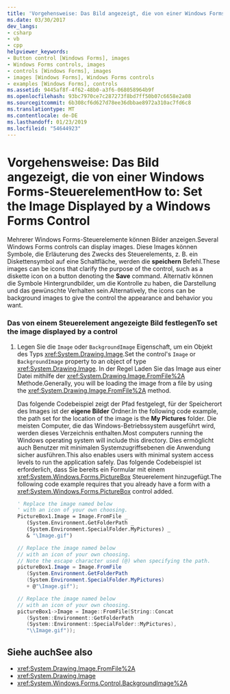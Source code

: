 ```yaml
---
title: 'Vorgehensweise: Das Bild angezeigt, die von einer Windows Forms-Steuerelement'
ms.date: 03/30/2017
dev_langs:
- csharp
- vb
- cpp
helpviewer_keywords:
- Button control [Windows Forms], images
- Windows Forms controls, images
- controls [Windows Forms], images
- images [Windows Forms], Windows Forms controls
- examples [Windows Forms], controls
ms.assetid: 9445af8f-4f62-48b0-a3f6-068058964b9f
ms.openlocfilehash: 93bc7970ce7c287273f8bd7ff50b07c6658e2a08
ms.sourcegitcommit: 6b308cf6d627d78ee36dbbae8972a310ac7fd6c8
ms.translationtype: MT
ms.contentlocale: de-DE
ms.lasthandoff: 01/23/2019
ms.locfileid: "54644923"
---
```

# <a name="how-to-set-the-image-displayed-by-a-windows-forms-control"></a><span data-ttu-id="c7fd9-102">Vorgehensweise: Das Bild angezeigt, die von einer Windows Forms-Steuerelement</span><span class="sxs-lookup"><span data-stu-id="c7fd9-102">How to: Set the Image Displayed by a Windows Forms Control</span></span>
<span data-ttu-id="c7fd9-103">Mehrerer Windows Forms-Steuerelemente können Bilder anzeigen.</span><span class="sxs-lookup"><span data-stu-id="c7fd9-103">Several Windows Forms controls can display images.</span></span> <span data-ttu-id="c7fd9-104">Diese Images können Symbole, die Erläuterung des Zwecks des Steuerelements, z. B. ein Diskettensymbol auf eine Schaltfläche, werden die **speichern** Befehl.</span><span class="sxs-lookup"><span data-stu-id="c7fd9-104">These images can be icons that clarify the purpose of the control, such as a diskette icon on a button denoting the **Save** command.</span></span> <span data-ttu-id="c7fd9-105">Alternativ können die Symbole Hintergrundbilder, um die Kontrolle zu haben, die Darstellung und das gewünschte Verhalten sein.</span><span class="sxs-lookup"><span data-stu-id="c7fd9-105">Alternatively, the icons can be background images to give the control the appearance and behavior you want.</span></span>  
  
### <a name="to-set-the-image-displayed-by-a-control"></a><span data-ttu-id="c7fd9-106">Das von einem Steuerelement angezeigte Bild festlegen</span><span class="sxs-lookup"><span data-stu-id="c7fd9-106">To set the image displayed by a control</span></span>  
  
1.  <span data-ttu-id="c7fd9-107">Legen Sie die `Image` oder `BackgroundImage` Eigenschaft, um ein Objekt des Typs <xref:System.Drawing.Image>.</span><span class="sxs-lookup"><span data-stu-id="c7fd9-107">Set the control's `Image` or `BackgroundImage` property to an object of type <xref:System.Drawing.Image>.</span></span> <span data-ttu-id="c7fd9-108">In der Regel Laden Sie das Image aus einer Datei mithilfe der <xref:System.Drawing.Image.FromFile%2A> Methode.</span><span class="sxs-lookup"><span data-stu-id="c7fd9-108">Generally, you will be loading the image from a file by using the <xref:System.Drawing.Image.FromFile%2A> method.</span></span>  
  
     <span data-ttu-id="c7fd9-109">Das folgende Codebeispiel zeigt der Pfad festgelegt, für der Speicherort des Images ist der **eigene Bilder** Ordner.</span><span class="sxs-lookup"><span data-stu-id="c7fd9-109">In the following code example, the path set for the location of the image is the **My Pictures** folder.</span></span> <span data-ttu-id="c7fd9-110">Die meisten Computer, die das Windows-Betriebssystem ausgeführt wird, werden dieses Verzeichnis enthalten.</span><span class="sxs-lookup"><span data-stu-id="c7fd9-110">Most computers running the Windows operating system will include this directory.</span></span> <span data-ttu-id="c7fd9-111">Dies ermöglicht auch Benutzer mit minimalen Systemzugriffsebenen die Anwendung sicher ausführen.</span><span class="sxs-lookup"><span data-stu-id="c7fd9-111">This also enables users with minimal system access levels to run the application safely.</span></span> <span data-ttu-id="c7fd9-112">Das folgende Codebeispiel ist erforderlich, dass Sie bereits ein Formular mit einem <xref:System.Windows.Forms.PictureBox> Steuerelement hinzugefügt.</span><span class="sxs-lookup"><span data-stu-id="c7fd9-112">The following code example requires that you already have a form with a <xref:System.Windows.Forms.PictureBox> control added.</span></span>  
  
    ```vb  
    ' Replace the image named below  
    ' with an icon of your own choosing.  
    PictureBox1.Image = Image.FromFile _  
       (System.Environment.GetFolderPath _  
       (System.Environment.SpecialFolder.MyPictures) _  
       & "\Image.gif")  
    ```  
  
    ```csharp  
    // Replace the image named below  
    // with an icon of your own choosing.  
    // Note the escape character used (@) when specifying the path.  
    pictureBox1.Image = Image.FromFile  
       (System.Environment.GetFolderPath  
       (System.Environment.SpecialFolder.MyPictures)  
       + @"\Image.gif");  
    ```  
  
    ```cpp  
    // Replace the image named below  
    // with an icon of your own choosing.  
    pictureBox1->Image = Image::FromFile(String::Concat  
       (System::Environment::GetFolderPath  
       (System::Environment::SpecialFolder::MyPictures),  
       "\\Image.gif"));  
    ```  
  
## <a name="see-also"></a><span data-ttu-id="c7fd9-113">Siehe auch</span><span class="sxs-lookup"><span data-stu-id="c7fd9-113">See also</span></span>
- <xref:System.Drawing.Image.FromFile%2A>
- <xref:System.Drawing.Image>
- <xref:System.Windows.Forms.Control.BackgroundImage%2A>
